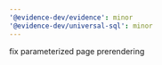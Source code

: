 ```yaml
---
'@evidence-dev/evidence': minor
'@evidence-dev/universal-sql': minor
---
```


fix parameterized page prerendering
